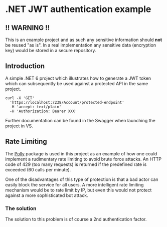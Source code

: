 ﻿# .NET JWT authentication example

## !! WARNING !!

This is an example project and as such any sensitive information should **not** be 
reused "as is". In a real implementation any sensitive data (encryption key)
would be stored in a secure repository.

## Introduction

A simple .NET 6 project which illustrates how to generate a JWT token which can subsequently
be used against a protected API in the same project.

```
curl -X 'GET'
  'https://localhost:7238/Account/protected-endpoint'
  -H 'accept: text/plain'
  -H 'Authorization: Bearer XXX'
```

Further documentation can be found in the Swagger when launching the project in VS.

## Rate Limiting

The [Polly](https://github.com/App-vNext/Polly) package is used in this project as an
example of how one could implement a rudimentary rate limiting to avoid brute force
attacks. An HTTP code of 429 (too many requests) is returned if the predefined rate is
exceeded (60 calls per minute). 

One of the disadvantages of this type of protection is that a bad actor can 
easily block the service for all users. A more intelligent rate limiting mechanism would
be to rate limit by IP, but even this would not protect against a more sophisticated
bot attack.

### The solution

The solution to this problem is of course a 2nd authentication factor.

